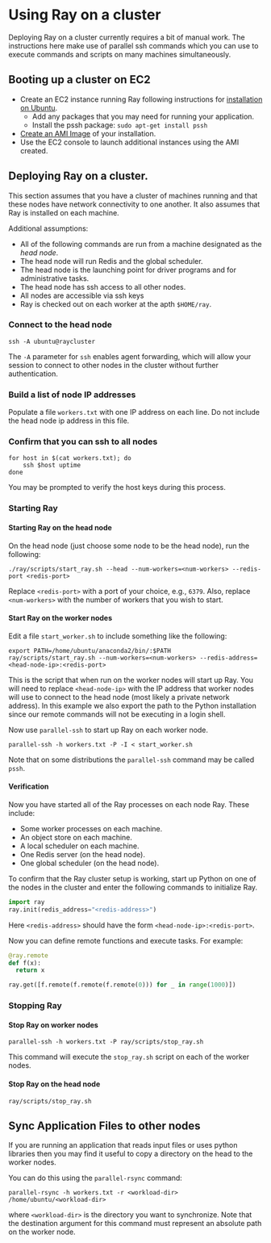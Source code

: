 # Using Ray on a cluster

Deploying Ray on a cluster currently requires a bit of manual work.
The instructions here make use of parallel ssh commands which you can use to execute commands and scripts on many machines simultaneously.

## Booting up a cluster on EC2

* Create an EC2 instance running Ray following instructions for [installation on
Ubuntu](install-on-ubuntu.md).
    * Add any packages that you may need for running your application.
    * Install the pssh package: `sudo apt-get install pssh`
* [Create an AMI Image](http://docs.aws.amazon.com/AWSEC2/latest/UserGuide/creating-an-ami-ebs.html) of your installation.
* Use the EC2 console to launch additional instances using the AMI created.

## Deploying Ray on a cluster.

This section assumes that you have a cluster of machines running and that these nodes have network connectivity to one another.
It also assumes that Ray is installed on each machine.

Additional assumptions:

* All of the following commands are run from a machine designated as
the _head node_.
* The head node will run Redis and the global scheduler.
* The head node is the launching point for driver programs and for administrative tasks.
* The head node has ssh access to all other nodes.
* All nodes are accessible via ssh keys
* Ray is checked out on each worker at the apth `$HOME/ray`.

### Connect to the head node

```
ssh -A ubuntu@raycluster
```

The `-A` parameter for `ssh` enables agent forwarding, which will allow your session to connect to other nodes in the cluster without further authentication.

### Build a list of node IP addresses

Populate a file `workers.txt` with one IP address on each line.
Do not include the head node ip address in this file.

### Confirm that you can ssh to all nodes
```
for host in $(cat workers.txt); do
	ssh $host uptime
done
```

You may be prompted to verify the host keys during this process.

### Starting Ray

#### Starting Ray on the head node

On the head node (just choose some node to be the head node), run the following:

```
./ray/scripts/start_ray.sh --head --num-workers=<num-workers> --redis-port <redis-port>
```

Replace `<redis-port>` with a port of your choice, e.g., `6379`.
Also, replace `<num-workers>` with the number of workers that you wish to start.


#### Start Ray on the worker nodes

Edit a file `start_worker.sh` to include something like the following:

```
export PATH=/home/ubuntu/anaconda2/bin/:$PATH
ray/scripts/start_ray.sh --num-workers=<num-workers> --redis-address=<head-node-ip>:<redis-port>
```

This is the script that when run on the worker nodes will start up Ray.
You will need to replace `<head-node-ip>` with the IP address that worker nodes will
use to connect to the head node (most likely a private network address).
In this example we also export the path to the Python installation since our remote
commands will not be executing in a login shell.

Now use `parallel-ssh` to start up Ray on each worker node.

```
parallel-ssh -h workers.txt -P -I < start_worker.sh
```

Note that on some distributions the `parallel-ssh` command may be called `pssh`.

#### Verification

Now you have started all of the Ray processes on each node Ray. These include:

- Some worker processes on each machine.
- An object store on each machine.
- A local scheduler on each machine.
- One Redis server (on the head node).
- One global scheduler (on the head node).

To confirm that the Ray cluster setup is working, start up Python on one of the nodes in the cluster and enter the following commands to initialize Ray.

```python
import ray
ray.init(redis_address="<redis-address>")
```

Here `<redis-address>` should have the form `<head-node-ip>:<redis-port>`.

Now you can define remote functions and execute tasks. For example:

```python
@ray.remote
def f(x):
  return x

ray.get([f.remote(f.remote(f.remote(0))) for _ in range(1000)])
```


### Stopping Ray

#### Stop Ray on worker nodes

```
parallel-ssh -h workers.txt -P ray/scripts/stop_ray.sh
```

This command will execute the `stop_ray.sh` script on each of the worker nodes.

#### Stop Ray on the head node

```
ray/scripts/stop_ray.sh
```


## Sync Application Files to other nodes

If you are running an application that reads input files or uses python libraries then you may find it useful to copy a directory on the head to the worker nodes.


You can do this using the `parallel-rsync` command:

```
parallel-rsync -h workers.txt -r <workload-dir> /home/ubuntu/<workload-dir>
```

where `<workload-dir>` is the directory you want to synchronize.
Note that the destination argument for this command must represent an absolute path on the worker node.

